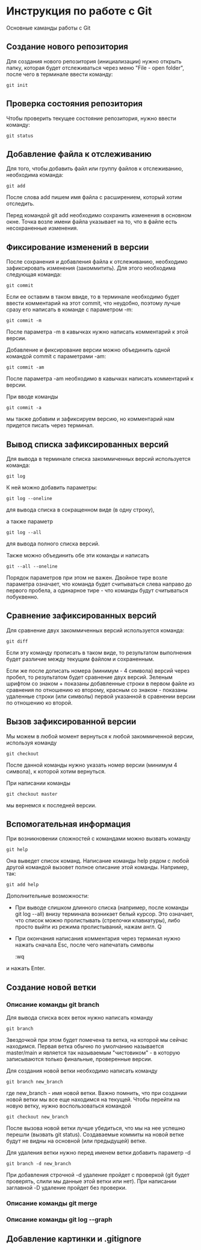 # Инструкция по работе с Git

Основные каманды работы с Git

## Создание нового репозитория

Для создания нового репозитория (инициализации) нужно открыть папку, которая будет отслеживаться через меню "File - open folder", после чего в терминале ввести команду:

    git init

## Проверка состояния репозитория

Чтобы проверить текущее состояние репозитория, нужно ввести команду:

    git status

## Добавление файла к отслеживанию

Для того, чтобы добавить файл или группу файлов к отслеживанию, необходима команда:

    git add

После слова add пишем имя файла с расширением, который хотим отследить.

Перед командой git add необходимо сохранить изменения в основном окне.
Точка возле имени файла указывает на то, что в файле есть несохраненные изменения.

## Фиксирование изменений в версии

После сохранения и добавления файла к отслеживанию, необходимо зафиксировать изменения (закоммитить). Для этого необходима следующая команда:

    git commit

Если ее оставим в таком ввиде, то в терминале необходимо будет ввести комментарий на этот commit, что неудобно, поэтому лучше сразу его написать в команде с параметром -m:

    git commit -m

После параметра -m в кавычках нужно написать комментарий к этой версии.

Добавление и фиксирование версии можно объединить одной командой commit с параметрами -am:

    git commit -am

После параметра -am необходимо в кавычках написать комментарий к версии.

При вводе команды

    git commit -a

мы также добавим и зафиксируем версию, но комментарий нам придется писать через терминал.

## Вывод списка зафиксированных версий

Для вывода в терминале списка закоммиченных версий используется команда:

    git log

К ней можно добавить параметры:

    git log --oneline

 для вывода списка в сокращенном виде (в одну строку),

 а также параметр

    git log --all

для вывода полного списка версий.

Также можно объединить обе эти команды и написать

    git --all --oneline

Порядок параметров при этом не важен. Двойное тире возле параметра означает, что команда будет считываться слева направо до первого пробела, а одинарное тире - что команды будут считываться побуквенно.

## Сравнение зафиксированных версий

Для сравнение двух закоммиченных версий используется команда:

    git diff

Если эту команду прописать в таком виде, то результатом выполнения будет различие между текущим файлом и сохраненным.

Если же после дописать номера (минимум - 4 символа) версий через пробел, то результатом будет сравнение двух версий. Зеленым шрифтом со знаком + показаны добавленные строки в первом файле из сравнения по отношению ко второму, красным со знаком - показаны удаленные строки (или символы) первой указанной в сравнении версии по отношению ко второй.

## Вызов зафиксированной версии

Мы можем в любой момент вернуться к любой закоммиченной версии, используя команду

    git checkout

После данной команды нужно указать номер версии (минимум 4 символа), к которой хотим вернуться.

При написании команды

    git checkout master

мы вернемся к последней версии.

## Вспомогательная информация

При возникновении сложностей с командами можно вызвать команду

    git help

Она выведет список команд. Написание команды help рядом с любой другой командой вызовет полное описание этой команды. Например, так:

    git add help

Дополнительные возможности:

* При выводе слишком длинного списка (например, после команды git log --all) внизу терминала возникает белый курсор. Это означает, что список можно пролистывать (стрелочки клавиатуры), либо просто выйти из режима пролистываний, нажам англ. Q
* При окончания написания комментария через терминал нужно нажать сначала Esc, после чего напечатать символы

    :wq

и нажать Enter.

## Создание новой ветки

### Описание команды git branch

Для вывода списка всех веток нужно написать команду

    git branch

Звездочкой при этом будет помечена та ветка, на которой мы сейчас находимся. Первая ветка обычно по умолчанию называется master/main и является так называемым "чистовиком" - в которую записываются только финальные, проверенные версии.

Для создания новой ветки необходимо написать команду

    git branch new_branch

где new_branch - имя новой ветки. Важно помнить, что при создании новой ветки мы все еще находимся на текущей. Чтобы перейти на новую ветку, нужно воспользоваться командой 

    git checkout new_branch

После вызова новой ветки лучше убедиться, что мы на нее успешно перешли (вызвать git status). Создаваемые коммиты на новой ветке будут не видны на основной (или предыдущей) ветке.

Для удаления ветки нужно перед именем ветки добавить параметр -d

    git branch -d new_branch

При добавления строчной -d удаление пройдет с проверкой (git будет проверять, слили мы данные этой ветки или нет). При написании заглавной -D удаление пройдет без проверки.

### Описание команды git merge

### Описание команды git log --graph

## Добавление картинки и .gitignore

